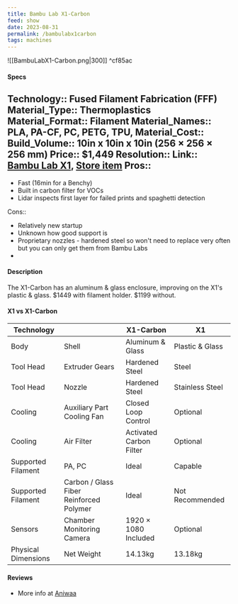 ```yaml
---
title: Bambu Lab X1-Carbon
feed: show
date: 2023-08-31
permalink: /bambulabx1carbon
tags: machines
---
```


![[BambuLabX1-Carbon.png|300]] ^cf85ac


#### Specs
Technology:: Fused Filament Fabrication (FFF)
Material_Type:: Thermoplastics
Material_Format:: Filament
Material_Names:: PLA, PA-CF, PC, PETG, TPU,
Material_Cost:: 
Build_Volume:: 10in x 10in x 10in (256 × 256 × 256 mm)
Price:: $1,449
Resolution:: 
Link:: [Bambu Lab X1](https://bambulab.com/en-us/x1), [Store item](https://store.bambulab.com/products/x1-carbon-combo)
Pros::
- 
- Fast (16min for a Benchy)
- Built in carbon filter for VOCs
- Lidar inspects first layer for failed prints and spaghetti detection

Cons::
- Relatively new startup
- Unknown how good support is
- Proprietary nozzles - hardened steel so won't need to replace very often but you can only get them from Bambu Labs
- 

#### Description
The X1-Carbon has an aluminum & glass enclosure, improving on the X1's plastic & glass.
$1449 with filament holder. $1199 without.


#### X1 vs X1-Carbon

| **Technology**      |                                         | **X1-Carbon**           | **X1**          |
| ------------------- | --------------------------------------- | ----------------------- | --------------- |
| Body                | Shell                                   | Aluminum & Glass        | Plastic & Glass |
| Tool Head           | Extruder Gears                          | Hardened Steel          | Steel           |
|   Tool Head                  | Nozzle                                  | Hardened Steel          | Stainless Steel |
| Cooling             | Auxiliary Part Cooling Fan              | Closed Loop Control     | Optional        |
|  Cooling                   | Air Filter                              | Activated Carbon Filter | Optional        |
| Supported Filament  | PA, PC                                  | Ideal                   | Capable         |
|  Supported Filament                   | Carbon / Glass Fiber Reinforced Polymer | Ideal                   | Not Recommended |
| Sensors             | Chamber Monitoring Camera               | 1920 × 1080 Included    | Optional        |
| Physical Dimensions | Net Weight                              | 14.13kg                 | 13.18kg         |

#### Reviews
- More info at [Aniwaa](https://www.aniwaa.com/product/3d-printers/bambu-lab-x1-carbon/)
